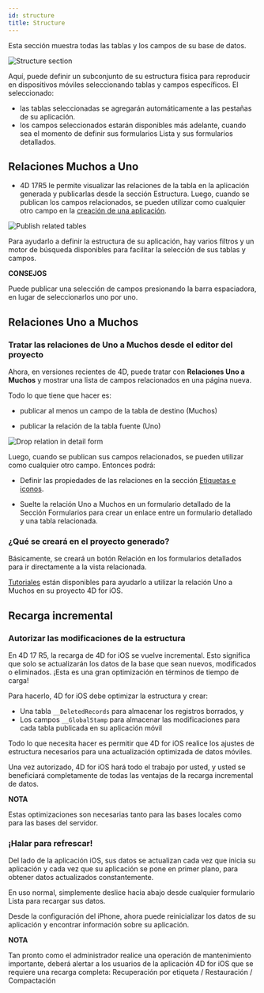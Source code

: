 ```yaml
---
id: structure
title: Structure
---
```


Esta sección muestra todas las tablas y los campos de su base de datos.

![Structure section](assets/en/project-editor/Structure-section-4D-for-iOS.png)

Aquí, puede definir un subconjunto de su estructura física para reproducir en dispositivos móviles seleccionando tablas y campos específicos. El seleccionado:

* las tablas seleccionadas se agregarán automáticamente a las pestañas de su aplicación.
* los campos seleccionados estarán disponibles más adelante, cuando sea el momento de definir sus formularios Lista y sus formularios detallados.

## Relaciones Muchos a Uno

* 4D 17R5 le permite visualizar las relaciones de la tabla en la aplicación generada y publicarlas desde la sección Estructura. Luego, cuando se publican los campos relacionados, se pueden utilizar como cualquier otro campo en la [creación de una aplicación](many-to-one-relations.html).

![Publish related tables](assets/en/project-editor/Structure-section-N-to-1-relations-4D-for-iOS.png)

Para ayudarlo a definir la estructura de su aplicación, hay varios filtros y un motor de búsqueda disponibles para facilitar la selección de sus tablas y campos.<div class = "tips"> 

**CONSEJOS**

Puede publicar una selección de campos presionando la barra espaciadora, en lugar de seleccionarlos uno por uno.</div> 

## Relaciones Uno a Muchos

### Tratar las relaciones de Uno a Muchos desde el editor del proyecto

Ahora, en versiones recientes de 4D, puede tratar con **Relaciones Uno a Muchos** y mostrar una lista de campos relacionados en una página nueva.

Todo lo que tiene que hacer es:

* publicar al menos un campo de la tabla de destino (Muchos)

* publicar la relación de la tabla fuente (Uno)

![Drop relation in detail form](assets/en/project-editor/Structure-1-to-N-relations-4D-for-iOS.png)

Luego, cuando se publican sus campos relacionados, se pueden utilizar como cualquier otro campo. Entonces podrá:

* Definir las propiedades de las relaciones en la sección [ Etiquetas e iconos](labels-and-icons.html#relations-properties).

* Suelte la relación Uno a Muchos en un formulario detallado de la Sección Formularios para crear un enlace entre un formulario detallado y una tabla relacionada.

### ¿Qué se creará en el proyecto generado?

Básicamente, se creará un botón Relación en los formularios detallados para ir directamente a la vista relacionada.

[Tutoriales](one-to-many-relations.html) están disponibles para ayudarlo a utilizar la relación Uno a Muchos en su proyecto 4D for iOS.

## Recarga incremental

### Autorizar las modificaciones de la estructura

En 4D 17 R5, la recarga de 4D for iOS se vuelve incremental. Esto significa que solo se actualizarán los datos de la base que sean nuevos, modificados o eliminados. ¡Esta es una gran optimización en términos de tiempo de carga!

Para hacerlo, 4D for iOS debe optimizar la estructura y crear:

* Una tabla ```__DeletedRecords``` para almacenar los registros borrados, y
* Los campos ```__GlobalStamp``` para almacenar las modificaciones para cada tabla publicada en su aplicación móvil

Todo lo que necesita hacer es permitir que 4D for iOS realice los ajustes de estructura necesarios para una actualización optimizada de datos móviles.

Una vez autorizado, 4D for iOS hará todo el trabajo por usted, y usted se beneficiará completamente de todas las ventajas de la recarga incremental de datos.<div class = "tips"> 

**NOTA**

Estas optimizaciones son necesarias tanto para las bases locales como para las bases del servidor.</div> 

### ¡Halar para refrescar!

Del lado de la aplicación iOS, sus datos se actualizan cada vez que inicia su aplicación y cada vez que su aplicación se pone en primer plano, para obtener datos actualizados constantemente.

En uso normal, simplemente deslice hacia abajo desde cualquier formulario Lista para recargar sus datos.

Desde la configuración del iPhone, ahora puede reinicializar los datos de su aplicación y encontrar información sobre su aplicación.<div class = "tips"> 

**NOTA**

Tan pronto como el administrador realice una operación de mantenimiento importante, deberá alertar a los usuarios de la aplicación 4D for iOS que se requiere una recarga completa: Recuperación por etiqueta / Restauración / Compactación</div>
